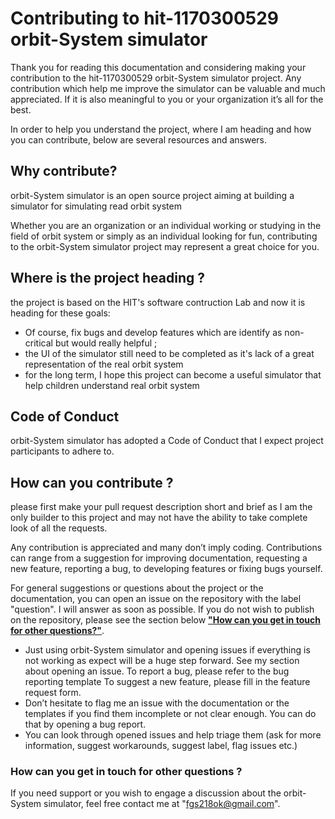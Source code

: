 # Contributing to hit-1170300529 orbit-System simulator

Thank you for reading this documentation and considering making your contribution to the hit-1170300529 orbit-System simulator project. Any contribution which help me improve the simulator can be valuable and much appreciated. If it is also meaningful to you or your organization it’s all for the best.

In order to help you understand the project, where I am heading and how you can contribute, below are several resources and answers.



## Why contribute?

orbit-System simulator is an open source project aiming at building a simulator for simulating read orbit system

Whether you are an organization or an individual working or studying in the field of orbit system or simply as an individual looking for fun, contributing to the orbit-System simulator project may represent a great choice for you.

## Where is the project heading ?

the project is based on the HIT's software contruction Lab and now it is heading for these goals:

- Of course, fix bugs and develop features which are identify as non-critical but would really helpful ;
- the UI of the simulator still need to be completed as it's lack of a great representation of the real orbit system
- for the long term, I hope this project can become a useful simulator that help children understand real orbit system

## Code of Conduct 

orbit-System simulator has adopted a Code of Conduct that I expect project participants to adhere to.

## How can you contribute ?

please first make your pull request description short and brief as I am the only builder to this project and may not have the ability to take complete look of all the requests.

Any contribution is appreciated and many don’t imply coding. Contributions can range from a suggestion for improving documentation, requesting a new feature, reporting a bug, to developing features or fixing bugs yourself. 

For general suggestions or questions about the project or the documentation, you can open an issue on the repository with the label "question". I will answer as soon as possible. If you do not wish to publish on the repository, please see the section below [**"How can you get in touch for other questions?"**](#howcanyougetintouchforotherquestions).

- Just using orbit-System simulator and opening issues if everything is not working as expect will be a huge step forward. See my section about opening an issue. To report a bug, please refer to the bug reporting template To suggest a new feature, please fill in the feature request form.
- Don’t hesitate to flag me an issue with the documentation or the templates if you find them incomplete or not clear enough. You can do that by opening a bug report.
- You can look through opened issues and help triage them (ask for more information, suggest workarounds, suggest label, flag issues etc.)

### How can you get in touch for other questions ?

If you need support or you wish to engage a discussion about the orbit-System simulator, feel free contact me at "fgs218ok@gmail.com".
